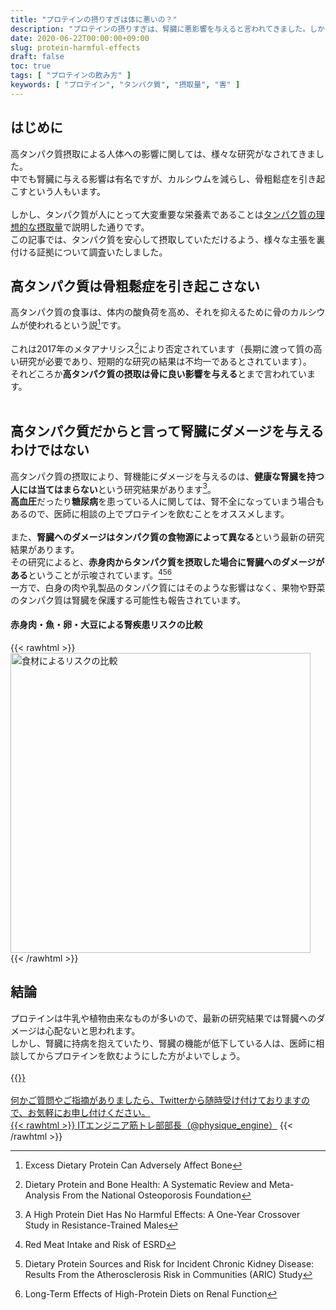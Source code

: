 ```yaml
---
title: "プロテインの摂りすぎは体に悪いの？"
description: "プロテインの摂りすぎは、腎臓に悪影響を与えると言われてきました。しかし最新の研究結果で、タンパク質の食物源による影響が示唆されています。"
date: 2020-06-22T00:00:00+09:00
slug: protein-harmful-effects
draft: false
toc: true
tags: [ "プロテインの飲み方" ]
keywords: [ "プロテイン", "タンパク質", "摂取量", "害" ]
---
```


## はじめに

高タンパク質摂取による人体への影響に関しては、様々な研究がなされてきました。  
中でも腎臓に与える影響は有名ですが、カルシウムを減らし、骨粗鬆症を引き起こすという人もいます。  
<br>
しかし、タンパク質が人にとって大変重要な栄養素であることは[タンパク質の理想的な摂取量](/post/protein-intake/)で説明した通りです。  
この記事では、タンパク質を安心して摂取していただけるよう、様々な主張を裏付ける証拠について調査いたしました。  

## 高タンパク質は骨粗鬆症を引き起こさない

高タンパク質の食事は、体内の酸負荷を高め、それを抑えるために骨のカルシウムが使われるという説[^1]です。  
<br>
これは2017年のメタアナリシス[^2]により否定されています（長期に渡って質の高い研究が必要であり、短期的な研究の結果は不均一であるとされています）。  
それどころか**高タンパク質の摂取は骨に良い影響を与える**とまで言われています。  
<br>

[^1]: Excess Dietary Protein Can Adversely Affect Bone  
[^2]: Dietary Protein and Bone Health: A Systematic Review and Meta-Analysis From the National Osteoporosis Foundation

## 高タンパク質だからと言って腎臓にダメージを与えるわけではない

高タンパク質の摂取により、腎機能にダメージを与えるのは、**健康な腎臓を持つ人には当てはまらない**という研究結果があります[^3]。  
**高血圧**だったり**糖尿病**を患っている人に関しては、腎不全になっていまう場合もあるので、医師に相談の上でプロテインを飲むことをオススメします。  
<br>
また、**腎臓へのダメージはタンパク質の食物源によって異なる**という最新の研究結果があります。  
その研究によると、**赤身肉からタンパク質を摂取した場合に腎臓へのダメージがある**ということが示唆されています。[^4][^5][^6]  
一方で、白身の肉や乳製品のタンパク質にはそのような影響はなく、果物や野菜のタンパク質は腎臓を保護する可能性も報告されています。  

#### 赤身肉・魚・卵・大豆による腎疾患リスクの比較

{{< rawhtml >}}
<img width="480px" src="/images/ASN.2016030248f2.jpg" alt="食材によるリスクの比較" />
{{< /rawhtml >}}
<br>
[^3]: A High Protein Diet Has No Harmful Effects: A One-Year Crossover Study in Resistance-Trained Males  
[^4]: Red Meat Intake and Risk of ESRD  
[^5]: Dietary Protein Sources and Risk for Incident Chronic Kidney Disease: Results From the Atherosclerosis Risk in Communities (ARIC) Study  
[^6]: Long-Term Effects of High-Protein Diets on Renal Function

## 結論

プロテインは牛乳や植物由来なものが多いので、最新の研究結果では腎臓へのダメージは心配ないと思われます。  
しかし、腎臓に持病を抱えていたり、腎臓の機能が低下している人は、医師に相談してからプロテインを飲むようにした方がよいでしょう。  
<br>
{{<a href="/post/2020-06-14---proteinmap.md">}}  
<br>
何かご質問やご指摘がありましたら、Twitterから随時受け付けておりますので、お気軽にお申し付けください。  
{{< rawhtml >}}
<a href="https://twitter.com/physique_engine" target="_blank" rel="nofollow">ITエンジニア筋トレ部部長（@physique_engine）</a>
{{< /rawhtml >}}
